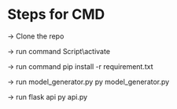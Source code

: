 Steps for CMD
=============================
-> Clone the repo

-> run command
    <cmd>Script\activate</cmd>

-> run command
    pip install -r requirement.txt

-> run model_generator.py
    py model_generator.py

-> run flask api
    py api.py
